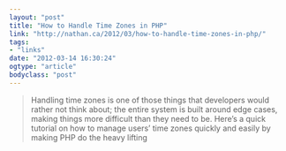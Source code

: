 ```yaml
---
layout: "post"
title: "How to Handle Time Zones in PHP"
link: "http://nathan.ca/2012/03/how-to-handle-time-zones-in-php/"
tags: 
- "links"
date: "2012-03-14 16:30:24"
ogtype: "article"
bodyclass: "post"
---
```


> Handling time zones is one of those things that developers would rather not think about; the entire system is built around edge cases, making things more difficult than they need to be. Here’s a quick tutorial on how to manage users’ time zones quickly and easily by making PHP do the heavy lifting